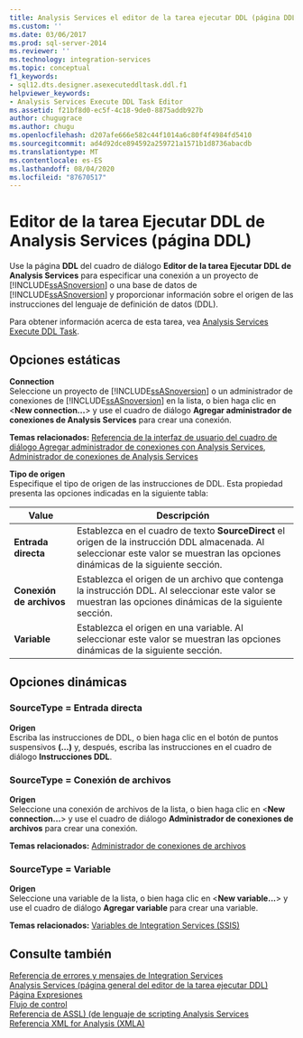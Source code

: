 ```yaml
---
title: Analysis Services el editor de la tarea ejecutar DDL (página DDL) | Microsoft Docs
ms.custom: ''
ms.date: 03/06/2017
ms.prod: sql-server-2014
ms.reviewer: ''
ms.technology: integration-services
ms.topic: conceptual
f1_keywords:
- sql12.dts.designer.asexecuteddltask.ddl.f1
helpviewer_keywords:
- Analysis Services Execute DDL Task Editor
ms.assetid: f21bf8d0-ec5f-4c18-9de0-8875addb927b
author: chugugrace
ms.author: chugu
ms.openlocfilehash: d207afe666e582c44f1014a6c80f4f4984fd5410
ms.sourcegitcommit: ad4d92dce894592a259721a1571b1d8736abacdb
ms.translationtype: MT
ms.contentlocale: es-ES
ms.lasthandoff: 08/04/2020
ms.locfileid: "87670517"
---
```

# <a name="analysis-services-execute-ddl-task-editor-ddl-page"></a>Editor de la tarea Ejecutar DDL de Analysis Services (página DDL)
  Use la página **DDL** del cuadro de diálogo **Editor de la tarea Ejecutar DDL de Analysis Services** para especificar una conexión a un proyecto de [!INCLUDE[ssASnoversion](../includes/ssasnoversion-md.md)] o una base de datos de [!INCLUDE[ssASnoversion](../includes/ssasnoversion-md.md)] y proporcionar información sobre el origen de las instrucciones del lenguaje de definición de datos (DDL).  
  
 Para obtener información acerca de esta tarea, vea [Analysis Services Execute DDL Task](control-flow/analysis-services-execute-ddl-task.md).  
  
## <a name="static-options"></a>Opciones estáticas  
 **Connection**  
 Seleccione un proyecto de [!INCLUDE[ssASnoversion](../includes/ssasnoversion-md.md)] o un administrador de conexiones de [!INCLUDE[ssASnoversion](../includes/ssasnoversion-md.md)] en la lista, o bien haga clic en \<**New connection...**> y use el cuadro de diálogo **Agregar administrador de conexiones de Analysis Services** para crear una conexión.  
  
 **Temas relacionados:** [Referencia de la interfaz de usuario del cuadro de diálogo Agregar administrador de conexiones con Analysis Services](connection-manager/add-analysis-services-connection-manager-dialog-box-ui-reference.md), [Administrador de conexiones de Analysis Services](connection-manager/analysis-services-connection-manager.md)  
  
 **Tipo de origen**  
 Especifique el tipo de origen de las instrucciones de DDL. Esta propiedad presenta las opciones indicadas en la siguiente tabla:  
  
|Value|Descripción|  
|-----------|-----------------|  
|**Entrada directa**|Establezca en el cuadro de texto **SourceDirect** el origen de la instrucción DDL almacenada. Al seleccionar este valor se muestran las opciones dinámicas de la siguiente sección.|  
|**Conexión de archivos**|Establezca el origen de un archivo que contenga la instrucción DDL. Al seleccionar este valor se muestran las opciones dinámicas de la siguiente sección.|  
|**Variable**|Establezca el origen en una variable. Al seleccionar este valor se muestran las opciones dinámicas de la siguiente sección.|  
  
## <a name="dynamic-options"></a>Opciones dinámicas  
  
### <a name="sourcetype--direct-input"></a>SourceType = Entrada directa  
 **Origen**  
 Escriba las instrucciones de DDL, o bien haga clic en el botón de puntos suspensivos **(…)** y, después, escriba las instrucciones en el cuadro de diálogo **Instrucciones DDL**.  
  
### <a name="sourcetype--file-connection"></a>SourceType = Conexión de archivos  
 **Origen**  
 Seleccione una conexión de archivos de la lista, o bien haga clic en \<**New connection...**> y use el cuadro de diálogo **Administrador de conexiones de archivos** para crear una conexión.  
  
 **Temas relacionados:** [Administrador de conexiones de archivos](connection-manager/file-connection-manager.md)  
  
### <a name="sourcetype--variable"></a>SourceType = Variable  
 **Origen**  
 Seleccione una variable de la lista, o bien haga clic en \<**New variable...**> y use el cuadro de diálogo **Agregar variable** para crear una variable.  
  
 **Temas relacionados:** [Variables de Integration Services &#40;SSIS&#41;](integration-services-ssis-variables.md)  
  
## <a name="see-also"></a>Consulte también  
 [Referencia de errores y mensajes de Integration Services](../../2014/integration-services/integration-services-error-and-message-reference.md)   
 [Analysis Services &#40;página general del editor de la tarea ejecutar DDL&#41;](general-page-of-integration-services-designers-options.md)   
 [Página Expresiones](expressions/expressions-page.md)   
 [Flujo de control](control-flow/control-flow.md)   
 [Referencia de ASSL&#41; &#40;de lenguaje de scripting Analysis Services](https://docs.microsoft.com/bi-reference/assl/analysis-services-scripting-language-assl-for-xmla)   
 [Referencia XML for Analysis &#40;XMLA&#41;](https://docs.microsoft.com/bi-reference/xmla/xml-for-analysis-xmla-reference)  
  
  
